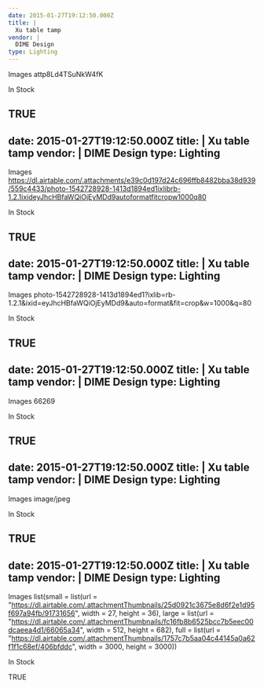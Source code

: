 ```yaml
---
date: 2015-01-27T19:12:50.000Z
title: |
  Xu table tamp
vendor: |
  DIME Design
type: Lighting
---
```


Images
attp8Ld4TSuNkW4fK

In Stock

TRUE
---
date: 2015-01-27T19:12:50.000Z
title: |
  Xu table tamp
vendor: |
  DIME Design
type: Lighting
---

Images
https://dl.airtable.com/.attachments/e39c0d197d24c696ffb8482bba38d939/559c4433/photo-1542728928-1413d1894ed1ixlibrb-1.2.1ixideyJhcHBfaWQiOjEyMDd9autoformatfitcropw1000q80

In Stock

TRUE
---
date: 2015-01-27T19:12:50.000Z
title: |
  Xu table tamp
vendor: |
  DIME Design
type: Lighting
---

Images
photo-1542728928-1413d1894ed1?ixlib=rb-1.2.1&ixid=eyJhcHBfaWQiOjEyMDd9&auto=format&fit=crop&w=1000&q=80

In Stock

TRUE
---
date: 2015-01-27T19:12:50.000Z
title: |
  Xu table tamp
vendor: |
  DIME Design
type: Lighting
---

Images
66269

In Stock

TRUE
---
date: 2015-01-27T19:12:50.000Z
title: |
  Xu table tamp
vendor: |
  DIME Design
type: Lighting
---

Images
image/jpeg

In Stock

TRUE
---
date: 2015-01-27T19:12:50.000Z
title: |
  Xu table tamp
vendor: |
  DIME Design
type: Lighting
---

Images
list(small = list(url = "https://dl.airtable.com/.attachmentThumbnails/25d0921c3675e8d6f2e1d95f697a94fb/91731656", width = 27, height = 36), large = list(url = "https://dl.airtable.com/.attachmentThumbnails/fc16fb8b6525bcc7b5eec00dcaeea4d1/66065a34", width = 512, height = 682), full = list(url = "https://dl.airtable.com/.attachmentThumbnails/1757c7b5aa04c44145a0a62f1f1c68ef/406bfddc", width = 3000, height = 3000))

In Stock

TRUE
